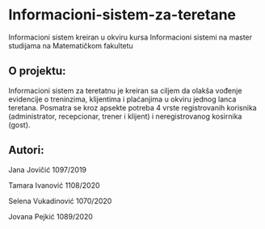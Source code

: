 # Informacioni-sistem-za-teretane
Informacioni sistem kreiran u okviru kursa Informacioni sistemi na master studijama na Matematičkom fakultetu

## O projektu:
Informacioni sistem za teretatnu je kreiran sa ciljem da olakša vođenje evidencije o treninzima, klijentima i plaćanjima u okviru jednog lanca teretana. Posmatra se kroz apsekte potreba 4 vrste registrovanih korisnika (administrator, recepcionar, trener i klijent) i neregistrovanog kosirnika (gost).

## Autori:

Jana Jovičić 1097/2019

Tamara Ivanović 1108/2020

Selena Vukadinović 1070/2020

Jovana Pejkić 1089/2020

